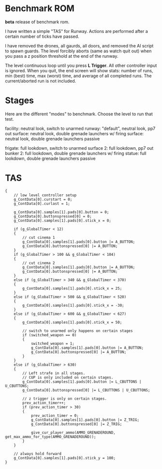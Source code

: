 # Benchmark ROM

**beta** release of benchmark rom.

I have written a simple "TAS" for Runway. Actions are performed after a certain number of ticks have passed.

I have removed the drones, all gaurds, all doors, and removed the AI script to spawn guards. The level forcibly aborts (same as watch quit out) when you pass a z position threshold at the end of the runway.

The level continuous loop until you press **L Trigger**. All other controller input is ignored. When you quit, the end screen will show stats: number of runs, min (best) time, max (worst) time, and average of all completed runs. The current/aborted run is not included.

# Stages

Here are the different "modes" to benchmark. Choose the level to run that test.

facility: neutral look, switch to unarmed
runway: "default", neutral look, pp7 out
surface: neutral look, double grenade launchers w/ firing
surface: neutral look, double grenade launchers passive

frigate: full lookdown, switch to unarmed
surface 2: full lookdown, pp7 out
bunker 2: full lookdown, double grenade launchers w/ firing
statue: full lookdown, double grenade launchers passive

# TAS

```
{
    // low level controller setup
    g_ContData[0].curstart = 0;
    g_ContData[0].curlast = 1;

    g_ContData[0].samples[1].pads[0].button = 0;
    g_ContData[0].buttonspressed[0] = 0;
    g_ContData[0].samples[1].pads[0].stick_x = 0;

    if (g_GlobalTimer < 12)
    {
        // cut cinema 1
        g_ContData[0].samples[1].pads[0].button |= A_BUTTON;
        g_ContData[0].buttonspressed[0] |= A_BUTTON;
    }
    if (g_GlobalTimer > 100 && g_GlobalTimer < 104)
    {
        // cut cinema 2
        g_ContData[0].samples[1].pads[0].button |= A_BUTTON;
        g_ContData[0].buttonspressed[0] |= A_BUTTON;
    }
    else if (g_GlobalTimer > 340 && g_GlobalTimer < 370)
    {
        g_ContData[0].samples[1].pads[0].stick_x = 25;
    }
    else if (g_GlobalTimer > 500 && g_GlobalTimer < 520)
    {
        g_ContData[0].samples[1].pads[0].stick_x = -30;
    }
    else if (g_GlobalTimer > 600 && g_GlobalTimer < 627)
    {
        g_ContData[0].samples[1].pads[0].stick_x = 50;

        // switch to unarmed only happens on certain stages
        if (switched_weapon == 0)
        {
            switched_weapon = 1;
            g_ContData[0].samples[1].pads[0].button |= A_BUTTON;
            g_ContData[0].buttonspressed[0] |= A_BUTTON;
        }
    }
    else if (g_GlobalTimer > 630)
    {
        // Left strafe in all stages.
        // CUP is only included on certain stages.
        g_ContData[0].samples[1].pads[0].button |= L_CBUTTONS | U_CBUTTONS;
        g_ContData[0].buttonspressed[0] |= L_CBUTTONS | U_CBUTTONS;

        // z trigger is only on certain stages.
        prev_action_timer++;
        if (prev_action_timer > 30)
        {
            prev_action_timer = 0;
            g_ContData[0].samples[1].pads[0].button |= Z_TRIG;
            g_ContData[0].buttonspressed[0] |= Z_TRIG;

            give_cur_player_ammo(AMMO_GRENADEROUND, get_max_ammo_for_type(AMMO_GRENADEROUND));
        }
    }

    // always hold forward
    g_ContData[0].samples[1].pads[0].stick_y = 100;
}
```